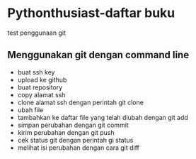 # Pythonthusiast-daftar buku

test penggunaan git

## Menggunakan git dengan command line
- buat ssh key
- upload ke github
- buat repository
- copy alamat ssh
- clone alamat ssh dengan perintah git clone
- ubah file
- tambahkan ke daftar file yang telah diubah dengan git add
- simpan perubahan dengan git commit
- kirim perubahan dengan git push
- cek status git dengan perintah gi status
- melihat isi perubahan dengan cara git diff
